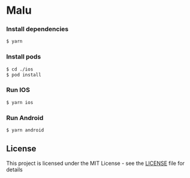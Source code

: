 # Malu

### Install dependencies
```sh
$ yarn
```

### Install pods

```sh
$ cd ./ios
$ pod install
```

### Run IOS

```sh
$ yarn ios
```

### Run Android

```sh
$ yarn android
```

## License

This project is licensed under the MIT License - see the [LICENSE](LICENSE) file for details

